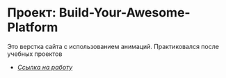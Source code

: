 # Проект: Build-Your-Awesome-Platform
  
Это верстка сайта с использованием анимаций. Практиковался после учебных проектов
  
* [*Ссылка на работу*](https://chapion777.github.io/Build-Your-Awesome-Platform/index.html)  
